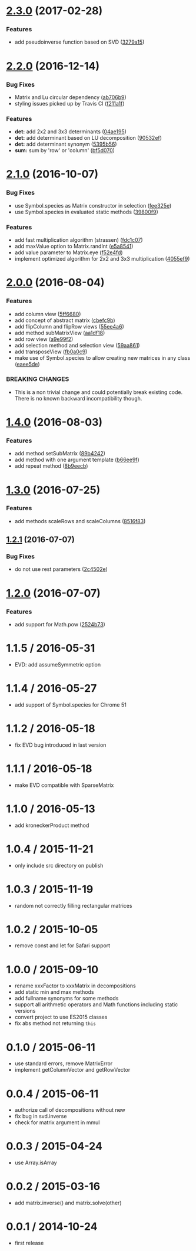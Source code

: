 <a name="2.3.0"></a>
# [2.3.0](https://github.com/mljs/matrix/compare/v2.2.0...v2.3.0) (2017-02-28)


### Features

* add pseudoinverse function based on SVD ([3279a15](https://github.com/mljs/matrix/commit/3279a15))



<a name="2.2.0"></a>
# [2.2.0](https://github.com/mljs/matrix/compare/v2.1.0...v2.2.0) (2016-12-14)


### Bug Fixes

* Matrix and Lu circular dependency ([ab706b9](https://github.com/mljs/matrix/commit/ab706b9))
* styling issues picked up by Travis CI ([f211a1f](https://github.com/mljs/matrix/commit/f211a1f))


### Features

* **det:** add 2x2 and 3x3 determinants ([04ae195](https://github.com/mljs/matrix/commit/04ae195))
* **det:** add determinant based on LU decomposition ([90532ef](https://github.com/mljs/matrix/commit/90532ef))
* **det:** add determinant synonym ([5395b56](https://github.com/mljs/matrix/commit/5395b56))
* **sum:** sum by 'row' or 'column' ([bf5d070](https://github.com/mljs/matrix/commit/bf5d070))



<a name="2.1.0"></a>
# [2.1.0](https://github.com/mljs/matrix/compare/v2.0.0...v2.1.0) (2016-10-07)


### Bug Fixes

* use Symbol.species as Matrix constructor in selection ([fee325e](https://github.com/mljs/matrix/commit/fee325e))
* use Symbol.species in evaluated static methods ([39800f9](https://github.com/mljs/matrix/commit/39800f9))


### Features

* add fast multiplication algorithm (strassen) ([fdc1c07](https://github.com/mljs/matrix/commit/fdc1c07))
* add maxValue option to Matrix.randInt ([e5a8541](https://github.com/mljs/matrix/commit/e5a8541))
* add value parameter to Matrix.eye ([f52e4fd](https://github.com/mljs/matrix/commit/f52e4fd))
* implement optimized algorithm for 2x2 and 3x3 multiplication ([4055ef9](https://github.com/mljs/matrix/commit/4055ef9))



<a name="2.0.0"></a>
# [2.0.0](https://github.com/mljs/matrix/compare/v1.4.0...v2.0.0) (2016-08-04)


### Features

* add column view ([5ff6680](https://github.com/mljs/matrix/commit/5ff6680))
* add concept of abstract matrix ([cbefc9b](https://github.com/mljs/matrix/commit/cbefc9b))
* add flipColumn and flipRow views ([55ee4a6](https://github.com/mljs/matrix/commit/55ee4a6))
* add method subMatrixView ([aa1df18](https://github.com/mljs/matrix/commit/aa1df18))
* add row view ([a9e99f2](https://github.com/mljs/matrix/commit/a9e99f2))
* add selection method and selection view ([59aa861](https://github.com/mljs/matrix/commit/59aa861))
* add transposeView ([fb0a0c9](https://github.com/mljs/matrix/commit/fb0a0c9))
* make use of Symbol.species to allow creating new matrices in any class ([eaee5de](https://github.com/mljs/matrix/commit/eaee5de))


### BREAKING CHANGES

* This is a non trivial change and could potentially break existing code.
There is no known backward incompatibility though.



<a name="1.4.0"></a>
# [1.4.0](https://github.com/mljs/matrix/compare/v1.3.0...v1.4.0) (2016-08-03)


### Features

* add method setSubMatrix ([89b4242](https://github.com/mljs/matrix/commit/89b4242))
* add method with one argument template ([b66ee9f](https://github.com/mljs/matrix/commit/b66ee9f))
* add repeat method ([8b9eecb](https://github.com/mljs/matrix/commit/8b9eecb))



<a name="1.3.0"></a>
# [1.3.0](https://github.com/mljs/matrix/compare/v1.2.1...v1.3.0) (2016-07-25)


### Features

* add methods scaleRows and scaleColumns ([8516f83](https://github.com/mljs/matrix/commit/8516f83))



<a name="1.2.1"></a>
## [1.2.1](https://github.com/mljs/matrix/compare/v1.2.0...v1.2.1) (2016-07-07)


### Bug Fixes

* do not use rest parameters ([2c4502e](https://github.com/mljs/matrix/commit/2c4502e))



<a name="1.2.0"></a>
# [1.2.0](https://github.com/mljs/matrix/compare/v1.1.5...v1.2.0) (2016-07-07)


### Features

* add support for Math.pow ([2524b73](https://github.com/mljs/matrix/commit/2524b73))



1.1.5 / 2016-05-31
==================

* EVD: add assumeSymmetric option

1.1.4 / 2016-05-27
==================

* add support of Symbol.species for Chrome 51

1.1.2 / 2016-05-18
==================

* fix EVD bug introduced in last version

1.1.1 / 2016-05-18
==================

* make EVD compatible with SparseMatrix

1.1.0 / 2016-05-13
==================

* add kroneckerProduct method

1.0.4 / 2015-11-21
==================

* only include src directory on publish

1.0.3 / 2015-11-19
==================

* random not correctly filling rectangular matrices

1.0.2 / 2015-10-05
==================

* remove const and let for Safari support

1.0.0 / 2015-09-10
==================

* rename xxxFactor to xxxMatrix in decompositions
* add static min and max methods
* add fullname synonyms for some methods
* support all arithmetic operators and Math functions including static versions
* convert project to use ES2015 classes
* fix abs method not returning `this`

0.1.0 / 2015-06-11
==================

* use standard errors, remove MatrixError
* implement getColumnVector and getRowVector

0.0.4 / 2015-06-11
==================

* authorize call of decompositions without new
* fix bug in svd.inverse
* check for matrix argument in mmul

0.0.3 / 2015-04-24
==================

* use Array.isArray

0.0.2 / 2015-03-16
==================

* add matrix.inverse() and matrix.solve(other)

0.0.1 / 2014-10-24
==================

* first release
